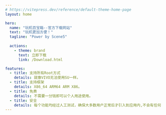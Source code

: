 ```yaml
---
# https://vitepress.dev/reference/default-theme-home-page
layout: home

hero:
  name: "玩机百宝箱--官方下载网站"
  text: "玩机更加方便！"
  tagline: "Power by Scene5"
  
  actions:
    - theme: brand
      text: 立即下载
      link: /Download.html

features:
  - title: 支持所有Root方式
    details: 就像VIVO无法使用SU一样。
  - title: 支持框架
    details: X86_64 ARM64 ARM X86。
  - title: 免费
    details: 不需要一分钱即可以个人用途使用。
  - title: 安全
    details: 每个功能均经过人工测试，确保大多数用户正常后才引入到应用内,不会有任何恶意代码。
---
```


